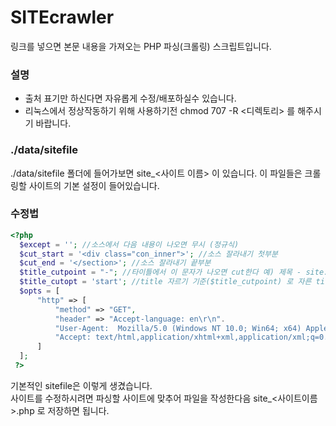 # SITEcrawler

링크를 넣으면 본문 내용을 가져오는 PHP 파싱(크롤링) 스크립트입니다.

### 설명
- 출처 표기만 하신다면 자유롭게 수정/배포하실수 있습니다.
- 리눅스에서 정상작동하기 위해 사용하기전 chmod 707 -R <디렉토리> 를 해주시기 바랍니다. 

### ./data/sitefile
./data/sitefile 폴더에 들어가보면 site_<사이트 이름> 이 있습니다. 
이 파일들은 크롤링할 사이트의 기본 설정이 들어있습니다. 

### 수정법
```php
<?php
  $except = ''; //소스에서 다음 내용이 나오면 무시 (정규식)
  $cut_start = '<div class="con_inner">'; //소스 잘라내기 첫부분
  $cut_end = '</section>'; //소스 잘라내기 끝부분
  $title_cutpoint = "-"; //타이틀에서 이 문자가 나오면 cut한다 예) 제목 - site.com 일때
  $title_cutopt = 'start'; //title 자르기 기준($title_cutpoint) 로 자른 title 값중 앞을 선택 or 뒤를 선택.
  $opts = [
      "http" => [
          "method" => "GET",
          "header" => "Accept-language: en\r\n".
          "User-Agent:  Mozilla/5.0 (Windows NT 10.0; Win64; x64) AppleWebKit/537.36 (KHTML, like Gecko)\r\n".
          "Accept: text/html,application/xhtml+xml,application/xml;q=0.9,*/*;q=0.8\r\n" /* HTTP HEADER */
      ]
  ];
 ?>
```
기본적인 sitefile은 이렇게 생겼습니다.<br/>
사이트를 수정하시려면 파싱할 사이트에 맞추어 파일을 작성한다음 site_<사이트이름>.php 로 저장하면 됩니다.
